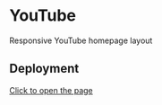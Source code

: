 # YouTube

Responsive YouTube homepage layout

## Deployment
[Click to open the page](https://ulyanafilkova.github.io/YouTube_Project/)

